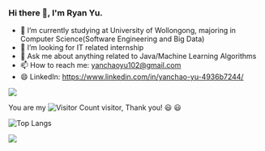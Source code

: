 ### Hi there 👋, I'm Ryan Yu.

<!--
**Yuz2theMoon/Yuz2theMoon** is a ✨ _special_ ✨ repository because its `README.md` (this file) appears on your GitHub profile.

Here are some ideas to get you started:

- 🔭 I’m currently working on ...
- 🌱 I’m currently learning ...
- 👯 I’m looking to collaborate on ...
- 🤔 I’m looking for help with ...
- 💬 Ask me about ...
- 📫 How to reach me: ...
- 😄 Pronouns: ...
- ⚡ Fun fact: ...
-->

- 🔭 I’m currently studying at University of Wollongong, majoring in Computer Science(Software Engineering and Big Data)
- 👯 I’m looking for IT related internship
- 💬 Ask me about anything related to Java/Machine Learning Algorithms
- 📫 How to reach me: yanchaoyu102@gmail.com
- 😄 LinkedIn: https://www.linkedin.com/in/yanchao-yu-4936b7244/
  
![](https://github-readme-stats.vercel.app/api?username=Yuz2theMoon&show_icons=true&theme=transparent)

You are my ![Visitor Count](https://profile-counter.glitch.me/Yuz2theMoon/count.svg) visitor, Thank you! :smiley:	:smiley:	

![Top Langs](https://github-readme-stats.vercel.app/api/top-langs/?username=Yuz2theMoon&layout=compact&theme=tokyonight)

![](https://github-readme-activity-graph.cyclic.app/graph?username=Yuz2theMoon&theme=dracula)


